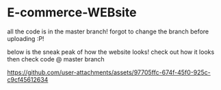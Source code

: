 # E-commerce-WEBsite

all the code is in the master branch! forgot to change the branch before uploading :P!

below is the sneak peak of how the website looks!
check out how it looks then check code @ master branch



https://github.com/user-attachments/assets/97705ffc-674f-45f0-925c-c9cf45612634

